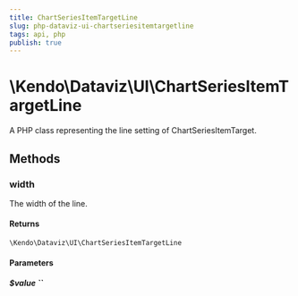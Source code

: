 ```yaml
---
title: ChartSeriesItemTargetLine
slug: php-dataviz-ui-chartseriesitemtargetline
tags: api, php
publish: true
---
```


# \Kendo\Dataviz\UI\ChartSeriesItemTargetLine

A PHP class representing the line setting of ChartSeriesItemTarget.


## Methods

### width
The width of the line.

#### Returns
`\Kendo\Dataviz\UI\ChartSeriesItemTargetLine`

#### Parameters

##### $value ``



